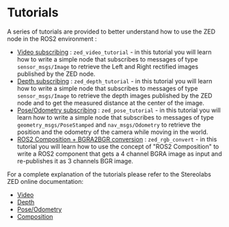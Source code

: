 # Tutorials
A series of tutorials are provided to better understand how to use the ZED node in the ROS2 environment :

- [Video subscribing](./zed_video_tutorial) : `zed_video_tutorial` - in this tutorial you will learn how to write a simple node that subscribes to messages of type `sensor_msgs/Image` to retrieve the Left and Right rectified images published by the ZED node.
- [Depth subscribing](./zed_depth_tutorial) : `zed_depth_tutorial` - in this tutorial you will learn how to write a simple node that subscribes to messages of type `sensor_msgs/Image` to retrieve the depth images published by the ZED node and to get the measured distance at the center of the image.
- [Pose/Odometry subscribing](./zed_pose_tutorial) : `zed_pose_tutorial` - in this tutorial you will learn how to write a simple node that subscribes to messages of type `geometry_msgs/PoseStamped` and `nav_msgs/Odometry` to retrieve the position and the odometry of the camera while moving in the world.
- [ROS2 Composition + BGRA2BGR conversion](./zed_rgb_convert) : `zed_rgb_convert` - in this tutorial you will learn how to use the concept of "ROS2 Composition" to write a ROS2 component that gets a 4 channel BGRA image as input and re-publishes it as 3 channels BGR image.

For a complete explanation of the tutorials please refer to the Stereolabs ZED online documentation:

- [Video](https://www.stereolabs.com/docs/ros2/video/)
- [Depth](https://www.stereolabs.com/docs/ros2/depth_sensing/)
- [Pose/Odometry](https://www.stereolabs.com/docs/ros2/position/)
- [Composition](https://www.stereolabs.com/docs/ros2/ros2_composition/)

